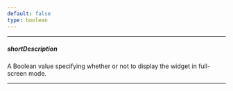 ```yaml
---
default: false
type: boolean
---
```

---
##### shortDescription
A Boolean value specifying whether or not to display the widget in full-screen mode.

---
